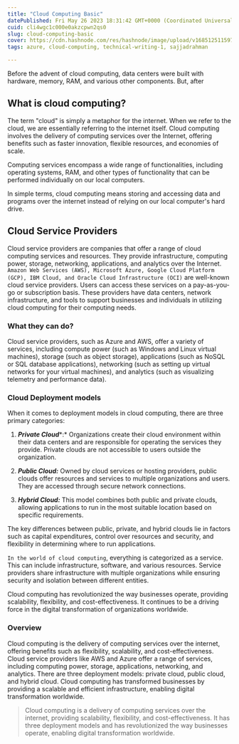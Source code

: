 ```yaml
---
title: "Cloud Computing Basic"
datePublished: Fri May 26 2023 18:31:42 GMT+0000 (Coordinated Universal Time)
cuid: cli4wgc1c000e0akzcpwn2qs0
slug: cloud-computing-basic
cover: https://cdn.hashnode.com/res/hashnode/image/upload/v1685125115972/5e2f0a58-1072-4c58-b319-deba6f0efe1b.jpeg
tags: azure, cloud-computing, technical-writing-1, sajjadrahman

---
```


Before the advent of cloud computing, data centers were built with hardware, memory, RAM, and various other components. But, after

## What is cloud computing?

The term "cloud" is simply a metaphor for the internet. When we refer to the cloud, we are essentially referring to the internet itself. Cloud computing involves the delivery of computing services over the Internet, offering benefits such as faster innovation, flexible resources, and economies of scale.

Computing services encompass a wide range of functionalities, including operating systems, RAM, and other types of functionality that can be performed individually on our local computers.

In simple terms, cloud computing means storing and accessing data and programs over the internet instead of relying on our local computer's hard drive.

## Cloud Service Providers

Cloud service providers are companies that offer a range of cloud computing services and resources. They provide infrastructure, computing power, storage, networking, applications, and analytics over the Internet. `Amazon Web Services (AWS), Microsoft Azure, Google Cloud Platform (GCP), IBM Cloud, and Oracle Cloud Infrastructure (OCI)` are well-known cloud service providers. Users can access these services on a pay-as-you-go or subscription basis. These providers have data centers, network infrastructure, and tools to support businesses and individuals in utilizing cloud computing for their computing needs.

### What they can do?

Cloud service providers, such as Azure and AWS, offer a variety of services, including compute power (such as Windows and Linux virtual machines), storage (such as object storage), applications (such as NoSQL or SQL database applications), networking (such as setting up virtual networks for your virtual machines), and analytics (such as visualizing telemetry and performance data).

### Cloud Deployment models

When it comes to deployment models in cloud computing, there are three primary categories:

1. ***Private Cloud****:* Organizations create their cloud environment within their data centers and are responsible for operating the services they provide. Private clouds are not accessible to users outside the organization.
    
2. ***Public Cloud:*** Owned by cloud services or hosting providers, public clouds offer resources and services to multiple organizations and users. They are accessed through secure network connections.
    
3. ***Hybrid Cloud:*** This model combines both public and private clouds, allowing applications to run in the most suitable location based on specific requirements.
    

The key differences between public, private, and hybrid clouds lie in factors such as capital expenditures, control over resources and security, and flexibility in determining where to run applications.

`In the world of cloud computing`, everything is categorized as a service. This can include infrastructure, software, and various resources. Service providers share infrastructure with multiple organizations while ensuring security and isolation between different entities.

Cloud computing has revolutionized the way businesses operate, providing scalability, flexibility, and cost-effectiveness. It continues to be a driving force in the digital transformation of organizations worldwide.

### Overview

Cloud computing is the delivery of computing services over the internet, offering benefits such as flexibility, scalability, and cost-effectiveness. Cloud service providers like AWS and Azure offer a range of services, including computing power, storage, applications, networking, and analytics. There are three deployment models: private cloud, public cloud, and hybrid cloud. Cloud computing has transformed businesses by providing a scalable and efficient infrastructure, enabling digital transformation worldwide.

> Cloud computing is a delivery of computing services over the internet, providing scalability, flexibility, and cost-effectiveness. It has three deployment models and has revolutionized the way businesses operate, enabling digital transformation worldwide.